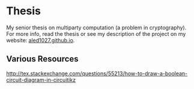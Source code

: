 # Thesis
My senior thesis on multiparty computation (a problem in cryptography). For more info, read the thesis or see my description of the project on my website: [aled1027.github.io](aled1027.github.io).

## Various Resources
http://tex.stackexchange.com/questions/55213/how-to-draw-a-boolean-circuit-diagram-in-circuitikz
